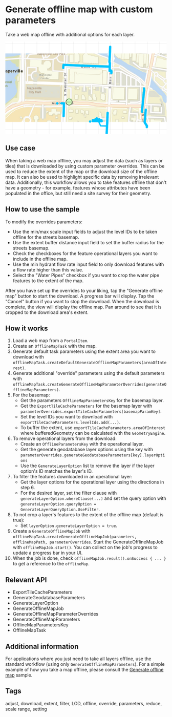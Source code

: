 # Generate offline map with custom parameters

Take a web map offline with additional options for each layer.

![Image of generate offline map with custom parameters](generate-offline-map-with-custom-parameters.png)

## Use case

When taking a web map offline, you may adjust the data (such as layers or tiles) that is downloaded by using custom parameter overrides. This can be used to reduce the extent of the map or the download size of the offline map. It can also be used to highlight specific data by removing irrelevant data. Additionally, this workflow allows you to take features offline that don't have a geometry - for example, features whose attributes have been populated in the office, but still need a site survey for their geometry.

## How to use the sample

To modify the overrides parameters:

* Use the min/max scale input fields to adjust the level IDs to be taken offline for the streets basemap.
* Use the extent buffer distance input field to set the buffer radius for the streets basemap.
* Check the checkboxes for the feature operational layers you want to include in the offline map.
* Use the min hydrant flow rate input field to only download features with a flow rate higher than this value.
* Select the "Water Pipes" checkbox if you want to crop the water pipe features to the extent of the map.

After you have set up the overrides to your liking, tap the "Generate offline map" button to start the download. A progress bar will display. Tap the "Cancel" button if you want to stop the download. When the download is complete, the view will display the offline map. Pan around to see that it is cropped to the download area's extent.

## How it works

1. Load a web map from a `PortalItem`.
2. Create an `OfflineMapTask` with the map.
3. Generate default task parameters using the extent area you want to download with `offlineMapTask.createDefaultGenerateOfflineMapParameters(areaOfInterest)`.
4. Generate additional "override" parameters using the default parameters with `offlineMapTask.createGenerateOfflineMapParameterOverrides(generateOfflineMapParameters)`.
5. For the basemap:
    * Get the parameters `OfflineMapParametersKey` for the basemap layer.
    * Get the `ExportTileCacheParameters` for the basemap layer with `parameterOverrides.exportTileCacheParameters[basemapParamKey]`.
    * Set the level IDs you want to download with `exportTileCacheParameters.levelIds.add(...)`.
    * To buffer the extent, use `exportTileCacheParameters.areaOfInterest` where bufferedGeometry can be calculated with the `GeometryEngine`.
6. To remove operational layers from the download:
    * Create an `OfflineParametersKey` with the operational layer.
    * Get the generate geodatabase layer options using the key with `parameterOverrides.generateGeodatabaseParameters[key].layerOptions`
    * Use the `GenerateLayerOption` list to remove the layer if the layer option's ID matches the layer's ID.
7. To filter the features downloaded in an operational layer:
    * Get the layer options for the operational layer using the directions in step 6.
    * For the desired layer, set the filter clause with `generateLayerOption.whereClause(...)` and set the query option with `generateLayerOption.queryOption = GenerateLayerQueryOption.UseFilter`.
8. To not crop a layer's features to the extent of the offline map (default is true):
    * Set `layerOption.generateLayerOption = true`.
9. Create a `GenerateOfflineMapJob` with `offlineMapTask.createGenerateOfflineMapJob(parameters, offlineMapPath, parameterOverrides`. Start the GenerateOfflineMapJob with `offlineMapJob.start()`. You can collect on the job's progress to update a progress bar in your UI.
10. When the job is done, check `offlineMapJob.result().onSuccess { ... }` to get a reference to the `offlineMap`.

## Relevant API

* ExportTileCacheParameters
* GenerateGeodatabaseParameters
* GenerateLayerOption
* GenerateOfflineMapJob
* GenerateOfflineMapParameterOverrides
* GenerateOfflineMapParameters
* OfflineMapParametersKey
* OfflineMapTask

## Additional information

For applications where you just need to take all layers offline, use the standard workflow (using only `GenerateOfflineMapParameters`). For a simple example of how you take a map offline, please consult the [Generate offline map](https://github.com/Esri/arcgis-maps-sdk-kotlin-samples/tree/main/samples/generate-offline-map) sample.

## Tags

adjust, download, extent, filter, LOD, offline, override, parameters, reduce, scale range, setting

